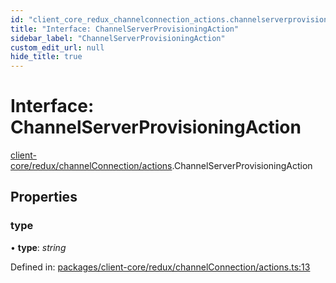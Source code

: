 ```yaml
---
id: "client_core_redux_channelconnection_actions.channelserverprovisioningaction"
title: "Interface: ChannelServerProvisioningAction"
sidebar_label: "ChannelServerProvisioningAction"
custom_edit_url: null
hide_title: true
---
```


# Interface: ChannelServerProvisioningAction

[client-core/redux/channelConnection/actions](../modules/client_core_redux_channelconnection_actions.md).ChannelServerProvisioningAction

## Properties

### type

• **type**: *string*

Defined in: [packages/client-core/redux/channelConnection/actions.ts:13](https://github.com/xr3ngine/xr3ngine/blob/5a0f83ed8/packages/client-core/redux/channelConnection/actions.ts#L13)
